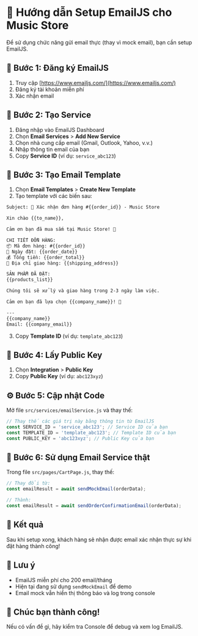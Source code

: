 # 📧 Hướng dẫn Setup EmailJS cho Music Store

Để sử dụng chức năng gửi email thực (thay vì mock email), bạn cần setup EmailJS.

## 🚀 Bước 1: Đăng ký EmailJS

1. Truy cập [https://www.emailjs.com/](https://www.emailjs.com/)
2. Đăng ký tài khoản miễn phí
3. Xác nhận email

## 🔧 Bước 2: Tạo Service

1. Đăng nhập vào EmailJS Dashboard
2. Chọn **Email Services** > **Add New Service**
3. Chọn nhà cung cấp email (Gmail, Outlook, Yahoo, v.v.)
4. Nhập thông tin email của bạn
5. Copy **Service ID** (ví dụ: `service_abc123`)

## 📝 Bước 3: Tạo Email Template

1. Chọn **Email Templates** > **Create New Template**
2. Tạo template với các biến sau:

```html
Subject: 🎵 Xác nhận đơn hàng #{{order_id}} - Music Store

Xin chào {{to_name}},

Cảm ơn bạn đã mua sắm tại Music Store! 🎼

CHI TIẾT ĐỖN HÀNG:
📦 Mã đơn hàng: #{{order_id}}
📅 Ngày đặt: {{order_date}}
💰 Tổng tiền: {{order_total}}
📍 Địa chỉ giao hàng: {{shipping_address}}

SẢN PHẨM ĐÃ ĐẶT:
{{products_list}}

Chúng tôi sẽ xử lý và giao hàng trong 2-3 ngày làm việc.

Cảm ơn bạn đã lựa chọn {{company_name}}! 🎵

---
{{company_name}}
Email: {{company_email}}
```

3. Copy **Template ID** (ví dụ: `template_abc123`)

## 🔑 Bước 4: Lấy Public Key

1. Chọn **Integration** > **Public Key**
2. Copy **Public Key** (ví dụ: `abc123xyz`)

## ⚙️ Bước 5: Cập nhật Code

Mở file `src/services/emailService.js` và thay thế:

```javascript
// Thay thế các giá trị này bằng thông tin từ EmailJS
const SERVICE_ID = 'service_abc123'; // Service ID của bạn
const TEMPLATE_ID = 'template_abc123'; // Template ID của bạn  
const PUBLIC_KEY = 'abc123xyz'; // Public Key của bạn
```

## 🔄 Bước 6: Sử dụng Email Service thật

Trong file `src/pages/CartPage.js`, thay thế:

```javascript
// Thay đổi từ:
const emailResult = await sendMockEmail(orderData);

// Thành:
const emailResult = await sendOrderConfirmationEmail(orderData);
```

## 📧 Kết quả

Sau khi setup xong, khách hàng sẽ nhận được email xác nhận thực sự khi đặt hàng thành công!

## 🎯 Lưu ý

- EmailJS miễn phí cho 200 email/tháng
- Hiện tại đang sử dụng `sendMockEmail` để demo
- Email mock vẫn hiển thị thông báo và log trong console

## 🎵 Chúc bạn thành công!

Nếu có vấn đề gì, hãy kiểm tra Console để debug và xem log EmailJS. 